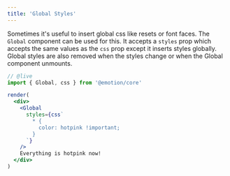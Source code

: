 ```yaml
---
title: 'Global Styles'
---
```


Sometimes it's useful to insert global css like resets or font faces. The `Global` component can be used for this. It accepts a `styles` prop which accepts the same values as the `css` prop except it inserts styles globally. Global styles are also removed when the styles change or when the Global component unmounts.

```jsx
// @live
import { Global, css } from '@emotion/core'

render(
  <div>
    <Global
      styles={css`
        * {
          color: hotpink !important;
        }
      `}
    />
    Everything is hotpink now!
  </div>
)
```
